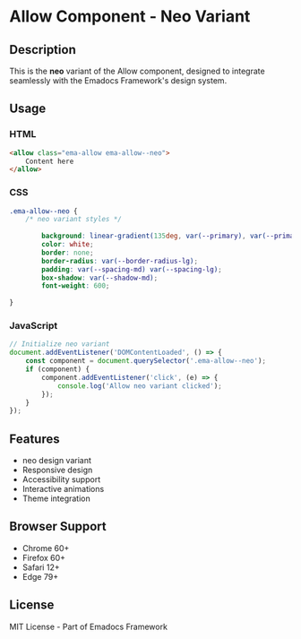 # Allow Component - Neo Variant

## Description
This is the **neo** variant of the Allow component, designed to integrate seamlessly with the Emadocs Framework's design system.

## Usage

### HTML
```html
<allow class="ema-allow ema-allow--neo">
    Content here
</allow>
```

### CSS
```css
.ema-allow--neo {
    /* neo variant styles */
    
        background: linear-gradient(135deg, var(--primary), var(--primary-dark));
        color: white;
        border: none;
        border-radius: var(--border-radius-lg);
        padding: var(--spacing-md) var(--spacing-lg);
        box-shadow: var(--shadow-md);
        font-weight: 600;
    
}
```

### JavaScript
```javascript
// Initialize neo variant
document.addEventListener('DOMContentLoaded', () => {
    const component = document.querySelector('.ema-allow--neo');
    if (component) {
        component.addEventListener('click', (e) => {
            console.log('Allow neo variant clicked');
        });
    }
});
```

## Features
- neo design variant
- Responsive design
- Accessibility support
- Interactive animations
- Theme integration

## Browser Support
- Chrome 60+
- Firefox 60+
- Safari 12+
- Edge 79+

## License
MIT License - Part of Emadocs Framework
